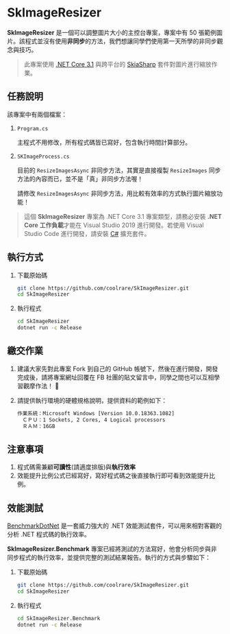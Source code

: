 # SkImageResizer

**SkImageResizer** 是一個可以調整圖片大小的主控台專案，專案中有 50 張範例圖片。該程式並沒有使用**非同步**的方法，我們想讓同學們使用第一天所學的非同步觀念與技巧。

> 此專案使用 [.NET Core 3.1](https://dotnet.microsoft.com/download) 與跨平台的 [SkiaSharp](https://github.com/mono/SkiaSharp) 套件對圖片進行縮放作業。

## 任務說明

該專案中有兩個檔案：

1. `Program.cs`

    主程式不用修改，所有程式碼皆已寫好，包含執行時間計算部分。

2. `SKImageProcess.cs`

    目前的 `ResizeImagesAsync` 非同步方法，其實是直接複製 `ResizeImages` 同步方法的內容而已，並不是「真」非同步方法喔！

    請修改 `ResizeImagesAsync` 非同步方法，用比較有效率的方式執行圖片縮放功能！

> 這個 **SkImageResizer** 專案為 .NET Core 3.1 專案類型，請務必安裝 **.NET Core 工作負載**才能在 Visual Studio 2019 進行開發。若使用 Visual Studio Code 進行開發，請安裝 [C#](https://marketplace.visualstudio.com/items?itemName=ms-dotnettools.csharp) 擴充套件。

## 執行方式

1. 下載原始碼

    ```sh
    git clone https://github.com/coolrare/SkImageResizer.git
    cd SkImageResizer
    ```

2. 執行程式

    ```sh
    cd SkImageResizer
    dotnet run -c Release
    ```

## 繳交作業

1. 建議大家先對此專案 Fork 到自己的 GitHub 帳號下，然後在進行開發，開發完成後，請將專案網址回覆在 FB 社團的貼文留言中，同學之間也可以互相學習觀摩作法！ 🙂

2. 請提供執行環境的硬體規格說明，提供資料的範例如下：

    ```txt
    作業系統：Microsoft Windows [Version 10.0.18363.1082]
    　ＣＰＵ：1 Sockets, 2 Cores, 4 Logical processors
    　ＲＡＭ：16GB
    ```

## 注意事項

1. 程式碼需兼顧**可讀性**(請適度排版)與**執行效率**
2. 效能提升比例公式已經寫好，寫好程式碼之後直接執行即可看到效能提升比例。

## 效能測試

[BenchmarkDotNet](https://benchmarkdotnet.org/) 是一套威力強大的 .NET 效能測試套件，可以用來相對客觀的分析 .NET 程式碼的執行效率。

**SkImageResizer.Benchmark** 專案已經將測試的方法寫好，他會分析同步與非同步程式的執行效率，並提供完整的測試結果報告。執行的方式與步驟如下：

1. 下載原始碼

    ```sh
    git clone https://github.com/coolrare/SkImageResizer.git
    cd SkImageResizer
    ```

2. 執行程式

    ```sh
    cd SkImageResizer.Benchmark
    dotnet run -c Release
    ```
